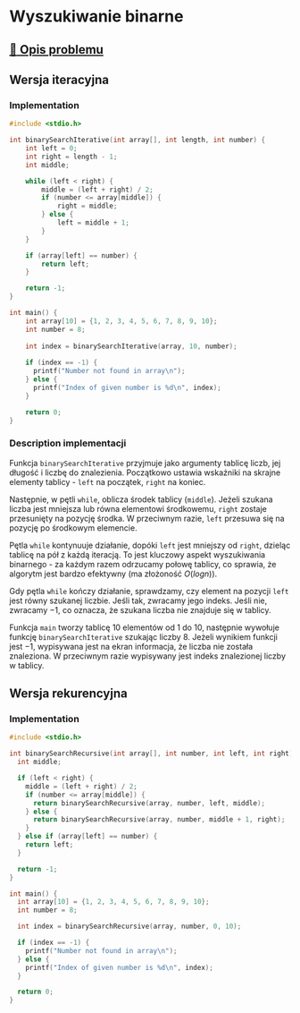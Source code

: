 # Wyszukiwanie binarne

## [:link: Opis problemu](../../../../algorithms/searching/binary-search.md)

## Wersja iteracyjna

### Implementation

```c linenums="1"
#include <stdio.h>

int binarySearchIterative(int array[], int length, int number) {
    int left = 0;
    int right = length - 1;
    int middle;

    while (left < right) {
        middle = (left + right) / 2;
        if (number <= array[middle]) {
            right = middle;
        } else {
            left = middle + 1;
        }
    }

    if (array[left] == number) {
        return left;
    }

    return -1;
}

int main() {
    int array[10] = {1, 2, 3, 4, 5, 6, 7, 8, 9, 10};
    int number = 8;
    
    int index = binarySearchIterative(array, 10, number);
    
    if (index == -1) {
      printf("Number not found in array\n");
    } else {
      printf("Index of given number is %d\n", index);
    }

    return 0;
}
```

### Description implementacji

Funkcja `binarySearchIterative` przyjmuje jako argumenty tablicę liczb, jej długość i liczbę do znalezienia. Początkowo ustawia wskaźniki na skrajne elementy tablicy - `left` na początek, `right` na koniec.

Następnie, w pętli `while`, oblicza środek tablicy (`middle`). Jeżeli szukana liczba jest mniejsza lub równa elementowi środkowemu, `right` zostaje przesunięty na pozycję środka. W przeciwnym razie, `left` przesuwa się na pozycję po środkowym elemencie.

Pętla `while` kontynuuje działanie, dopóki `left` jest mniejszy od `right`, dzieląc tablicę na pół z każdą iteracją. To jest kluczowy aspekt wyszukiwania binarnego - za każdym razem odrzucamy połowę tablicy, co sprawia, że algorytm jest bardzo efektywny (ma złożoność $O(log n)$).

Gdy pętla `while` kończy działanie, sprawdzamy, czy element na pozycji `left` jest równy szukanej liczbie. Jeśli tak, zwracamy jego indeks. Jeśli nie, zwracamy $-1$, co oznacza, że szukana liczba nie znajduje się w tablicy.

Funkcja `main` tworzy tablicę $10$ elementów od $1$ do $10$, następnie wywołuje funkcję `binarySearchIterative` szukając liczby $8$. Jeżeli wynikiem funkcji jest $-1$, wypisywana jest na ekran informacja, że liczba nie została znaleziona. W przeciwnym razie wypisywany jest indeks znalezionej liczby w tablicy.

## Wersja rekurencyjna

### Implementation

```c linenums="1"
#include <stdio.h>

int binarySearchRecursive(int array[], int number, int left, int right) {
  int middle;

  if (left < right) {
    middle = (left + right) / 2;
    if (number <= array[middle]) {
      return binarySearchRecursive(array, number, left, middle);
    } else {
      return binarySearchRecursive(array, number, middle + 1, right);
    }
  } else if (array[left] == number) {
    return left;
  }

  return -1;
}

int main() {
  int array[10] = {1, 2, 3, 4, 5, 6, 7, 8, 9, 10};
  int number = 8;

  int index = binarySearchRecursive(array, number, 0, 10);

  if (index == -1) {
    printf("Number not found in array\n");
  } else {
    printf("Index of given number is %d\n", index);
  }

  return 0;
}
```
